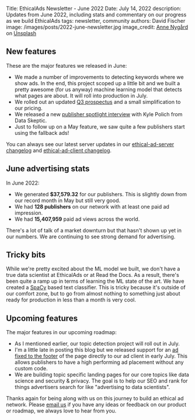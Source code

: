 Title: EthicalAds Newsletter - June 2022
Date: July 14, 2022
description: Updates from June 2022, including stats and commentary on our progress as we build EthicalAds
tags: newsletter, community
authors: David Fischer
image: /images/posts/2022-june-newsletter.jpg
image_credit: <a href="https://unsplash.com/@polarmermaid?utm_source=unsplash&utm_medium=referral&utm_content=creditCopyText">Anne Nygård</a> on <a href="https://unsplash.com/s/photos/june?utm_source=unsplash&utm_medium=referral&utm_content=creditCopyText">Unsplash</a>


## New features

These are the major features we released in June:

* We made a number of improvements to detecting keywords where we show ads.
  In the end, this project scoped up a little bit and we built a pretty awesome (for us anyway)
  machine learning model that detects what pages are about.
  It will roll into production in July.
* We rolled out an updated [Q3 prospectus]({static}../prospectus/ethicalads-advertiser-prospectus.pdf)
  and a small simplification to our pricing.
* We released a new [publisher spotlight interview]({filename}2022-publisher-spotlight-series-dataskeptic.md)
  with Kyle Polich from Data Skeptic.
* Just to follow up on a May feature, we saw quite a few publishers start using the fallback ads!


You can always see our latest server updates in our [ethical-ad-server changelog](https://ethical-ad-server.readthedocs.io/en/latest/developer/changelog.html) and [ethical-ad-client changelog](https://ethical-ad-client.readthedocs.io/en/latest/changelog.html).


## June advertising stats

In June 2022:

* We generated **$37,579.32** for our publishers.
  This is slightly down from our record month in May but still very good.
* We had **128 publishers** on our network with at least one paid ad impression.
* We had **15,407,959** paid ad views across the world.

There's a lot of talk of a market downturn but that hasn't shown up yet
in our numbers. We are continuing to see strong demand for advertising.


## Tricky bits

While we're pretty excited about the ML model we built,
we don't have a true data scientist at EthicalAds or at Read the Docs.
As a result, there's been quite a ramp up in terms of learning the ML state of the art.
We have created a [SpaCy](https://spacy.io/) based text classifier.
This is tricky because it's outside of our comfort zone,
but to go from almost nothing to something just about ready for production
in less than a month is very cool.


## Upcoming features

The major features in our upcoming roadmap:

* As I mentioned earlier, our topic detection project will roll out in July.
* I'm a little late in posting this blog but we released support
  for an [ad fixed to the footer](https://ethical-ad-client.readthedocs.io/en/latest/#fixedfooter)
  of the page directly to our ad client in early July.
  This allows publishers to have a high performing ad placement without any custom code.
* We are building topic specific landing pages for our core topics
  like data science and security & privacy. The goal is to help our SEO and rank for things
  advertisers search for like "advertising to data scientists".

Thanks again for being along with us on this journey to build an ethical ad network.
Please [email us](mailto:ads@ethicalads.io) if you have any ideas or feedback on our product or roadmap,
we always love to hear from you.
